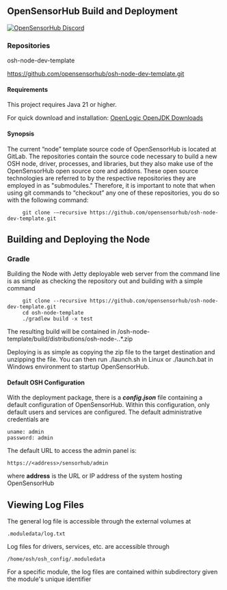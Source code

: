 ## OpenSensorHub Build and Deployment
[![OpenSensorHub Discord](https://user-images.githubusercontent.com/7288322/34429117-c74dbd12-ecb8-11e7-896d-46369cd0de5b.png)](https://discord.gg/6k3QYRSh9F)
 
### Repositories

osh-node-dev-template

https://github.com/opensensorhub/osh-node-dev-template.git

#### Requirements

This project requires Java 21 or higher.

For quick download and installation: [OpenLogic OpenJDK Downloads](https://www.openlogic.com/openjdk-downloads)
 
#### Synopsis
The current “node” template source code of OpenSensorHub is located at GitLab.  The repositories contain the source code necessary to build a new OSH node, driver, processes, and libraries, but they also make use of the OpenSensorHub open source core and addons.  These open source technologies are referred to by the respective repositories they are employed in as "submodules." Therefore, it is important to note that when using git commands to “checkout” any one of these repositories, you do so with the following command:
 
         git clone -–recursive https://github.com/opensensorhub/osh-node-dev-template.git

## Building and Deploying the Node

### Gradle

Building the Node with Jetty deployable web server from the command line is as simple as checking the repository out and building with a simple command
 
         git clone --recursive https://github.com/opensensorhub/osh-node-dev-template.git
         cd osh-node-template
         ./gradlew build -x test
 
The resulting build will be contained in /osh-node-template/build/distributions/osh-node-*.*.*.zip
 
Deploying is as simple as copying the zip file to the target destination and unzipping the file.  You can then run ./launch.sh in Linux or ./launch.bat in Windows environment to startup OpenSensorHub.

#### Default OSH Configuration

With the deployment package, there is a ***config.json*** file containing a default configuration of
OpenSensorHub.  Within this configuration, only default users and services are configured.
The default administrative credentials are

    uname: admin
    password: admin

The default URL to access the admin panel is:

    https://<address>/sensorhub/admin

where **address** is the URL or IP address of the system hosting OpenSensorHub

## Viewing Log Files

The general log file is accessible through the external volumes at

    .moduledata/log.txt

Log files for drivers, services, etc. are accessible through 

    /home/osh/osh_config/.moduledata

For a specific module, the log files are contained within subdirectory given the module's unique identifier
